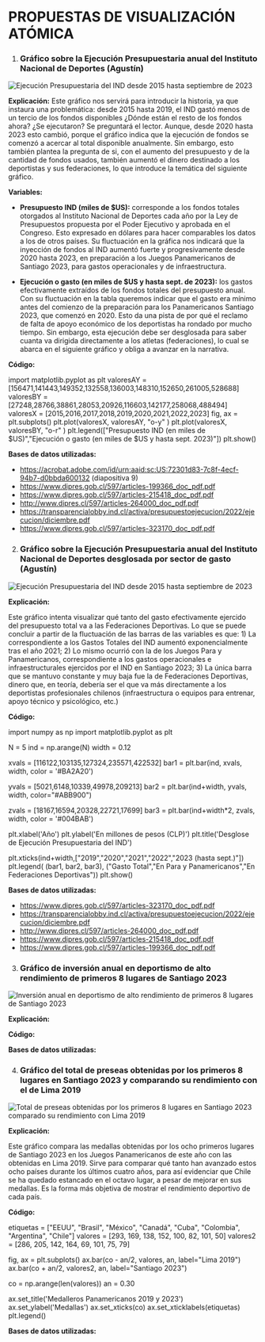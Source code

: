 # PROPUESTAS DE VISUALIZACIÓN ATÓMICA

1) ### Gráfico sobre la Ejecución Presupuestaria anual del Instituto Nacional de Deportes (Agustín)

<image src="./Gráfico de Ejecución presupuestaria IND.png" alt="Ejecución Presupuestaria del IND desde 2015 hasta septiembre de 2023">

**Explicación:**
Este gráfico nos servirá para introducir la historia, ya que instaura una problemática: desde 2015 hasta 2019, el IND gastó menos de un tercio de los fondos disponibles ¿Dónde están el resto de los fondos ahora? ¿Se ejecutaron? Se preguntará el lector. Aunque, desde 2020 hasta 2023 esto cambió, porque el gráfico indica que la ejecución de fondos se comenzó a acercar al total disponible anualmente. Sin embargo, esto también plantea la pregunta de si, con el aumento del presupuesto y de la cantidad de fondos usados, también aumentó el dinero destinado a los deportistas y sus federaciones, lo que introduce la temática del siguiente gráfico.

**Variables:**

- **Presupuesto IND (miles de $US):** corresponde a los fondos totales otorgados al Instituto Nacional de Deportes cada año por la Ley de Presupuestos propuesta por el Poder Ejecutivo y aprobada en el Congreso. Esto expresado en dólares para hacer comparables los datos a los de otros países. Su fluctuación en la gráfica nos indicará que la inyección de fondos al IND aumentó fuerte y progresivamente desde 2020 hasta 2023, en preparación a los Juegos Panamericanos de Santiago 2023, para gastos operacionales y de infraestructura.

- **Ejecución o gasto (en miles de $US y hasta sept. de 2023):** los gastos efectivamente extraídos de los fondos totales del presupuesto anual. Con su fluctuación en la tabla queremos indicar que el gasto era mínimo antes del comienzo de la preparación para los Panamericanos Santiago 2023, que comenzó en 2020. Esto da una pista de por qué el reclamo de falta de apoyo económico de los deportistas ha rondado por mucho tiempo. Sin embargo, esta ejecución debe ser desglosada para saber cuanta va dirigida directamente a los atletas (federaciones), lo cual se abarca en el siguiente gráfico y obliga a avanzar en la narrativa.

**Código:**

import matplotlib.pyplot as plt
valoresAY = [156471,141443,149352,132558,136003,148310,152650,261005,528688]
valoresBY = [27248,28766,38861,28053,20926,116603,142177,258068,488494]
valoresX = [2015,2016,2017,2018,2019,2020,2021,2022,2023]
fig, ax = plt.subplots()
plt.plot(valoresX, valoresAY, "o-y" )
plt.plot(valoresX, valoresBY, "o-r" )
plt.legend(["Presupuesto IND (en miles de $US)","Ejecución o gasto (en miles de $US y hasta sept. 2023)"])
plt.show()

**Bases de datos utilizadas:**

- https://acrobat.adobe.com/id/urn:aaid:sc:US:72301d83-7c8f-4ecf-94b7-d0bbda600132 (diapositiva 9)
- https://www.dipres.gob.cl/597/articles-199366_doc_pdf.pdf
- https://www.dipres.gob.cl/597/articles-215418_doc_pdf.pdf
- http://www.dipres.cl/597/articles-264000_doc_pdf.pdf
- https://transparencialobby.ind.cl/activa/presupuestoejecucion/2022/ejecucion/diciembre.pdf
- https://www.dipres.gob.cl/597/articles-323170_doc_pdf.pdf


2) ### Gráfico sobre la Ejecución Presupuestaria anual del Instituto Nacional de Deportes desglosada por sector de gasto (Agustín)

<image src="./Gráfico 2.png" alt="Ejecución Presupuestaria del IND desde 2015 hasta septiembre de 2023">

**Explicación:**

Este gráfico intenta visualizar qué tanto del gasto efectivamente ejercido del presupuesto total va a las Federaciones Deportivas. Lo que se puede concluir a partir de la fluctuación de las barras de las variables es que: 1) La correspondiente a los Gastos Totales del IND aumentó exponencialmente tras el año 2021; 2) Lo mismo ocurrió con la de los Juegos Para y Panamericanos, correspondiente a los gastos operacionales e infraestructurales ejercidos por el IND en Santiago 2023; 3) La única barra que se mantuvo constante y muy baja fue la de Federaciones Deportivas, dinero que, en teoría, debería ser el que va más directamente a los deportistas profesionales chilenos (infraestructura o equipos para entrenar, apoyo técnico y psicológico, etc.)

**Código:**

import numpy as np
import matplotlib.pyplot as plt

N = 5
ind = np.arange(N)
width = 0.12

xvals = [116122,103135,127324,235571,422532]
bar1 = plt.bar(ind, xvals, width, color = '#BA2A20')

yvals = [5021,6148,10339,49978,209213]
bar2 = plt.bar(ind+width, yvals, width, color="#ABB900")

zvals = [18167,16594,20328,22721,17699]
bar3 = plt.bar(ind+width*2, zvals, width, color = '#004BAB')

plt.xlabel('Año')
plt.ylabel('En millones de pesos (CLP)')
plt.title('Desglose de Ejecución Presupuestaria del IND')

plt.xticks(ind+width,["2019","2020","2021","2022","2023 (hasta sept.)"])
plt.legend( (bar1, bar2, bar3), ("Gasto Total","En Para y Panamericanos","En Federaciones Deportivas"))
plt.show()

**Bases de datos utilizadas:**
- https://www.dipres.gob.cl/597/articles-323170_doc_pdf.pdf
- https://transparencialobby.ind.cl/activa/presupuestoejecucion/2022/ejecucion/diciembre.pdf
- http://www.dipres.cl/597/articles-264000_doc_pdf.pdf
- https://www.dipres.gob.cl/597/articles-215418_doc_pdf.pdf
- https://www.dipres.gob.cl/597/articles-199366_doc_pdf.pdf


3) ### Gráfico de inversión anual en deportismo de alto rendimiento de primeros 8 lugares de Santiago 2023

<image src="./Grafico Edward .png" alt="Inversión anual en deportismo de alto rendimiento de primeros 8 lugares de Santiago 2023">

**Explicación:**	

**Código:**

**Bases de datos utilizadas:**



4) ### Gráfico del total de preseas obtenidas por los primeros 8 lugares en Santiago 2023 y comparando su rendimiento con el de Lima 2019

<image src="./Gráfico Jorge.png" alt="Total de preseas obtenidas por los primeros 8 lugares en Santiago 2023 comparado su rendimiento con Lima 2019">

**Explicación:**

Este gráfico compara las medallas obtenidas por los ocho primeros lugares de Santiago 2023 en los Juegos Panamericanos de este año con las obtenidas en Lima 2019. Sirve para comparar qué tanto han avanzado estos ocho países durante los últimos cuatro años, para así evidenciar que Chile se ha quedado estancado en el octavo lugar, a pesar de mejorar en sus medallas. Es la forma más objetiva de mostrar el rendimiento deportivo de cada país.

**Código:**

etiquetas = ["EEUU", "Brasil", "México", "Canadá", "Cuba", "Colombia", "Argentina", "Chile"]
valores = [293, 169, 138, 152, 100, 82, 101, 50]
valores2 = [286, 205, 142, 164, 69, 101, 75, 79]

fig, ax = plt.subplots()
ax.bar(co - an/2, valores, an, label="Lima 2019")
ax.bar(co + an/2, valores2, an, label="Santiago 2023")

co = np.arange(len(valores))
an = 0.30

ax.set_title('Medalleros Panamericanos 2019 y 2023')
ax.set_ylabel('Medallas')
ax.set_xticks(co)
ax.set_xticklabels(etiquetas)
plt.legend()

**Bases de datos utilizadas:**


